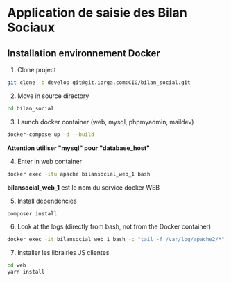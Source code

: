 Application de saisie des Bilan Sociaux
===

## Installation environnement Docker

1. Clone project
```bash
git clone -b develop git@git.iorga.com:CIG/bilan_social.git
```

2. Move in source directory
```bash
cd bilan_social
```

3. Launch docker container (web, mysql, phpmyadmin, maildev)
```bash
docker-compose up -d --build
```
   **Attention utiliser "mysql" pour "database_host"**

4. Enter in web container
```bash
docker exec -itu apache bilansocial_web_1 bash
```
  **bilansocial_web_1** est le nom du service docker WEB

5. Install dependencies
```bash
composer install
```

6. Look at the logs (directly from bash, not from the Docker container)
```bash
docker exec -it bilansocial_web_1 bash -c "tail -f /var/log/apache2/*"
```

7. Installer les librairies JS clientes
```bash
cd web
yarn install
```